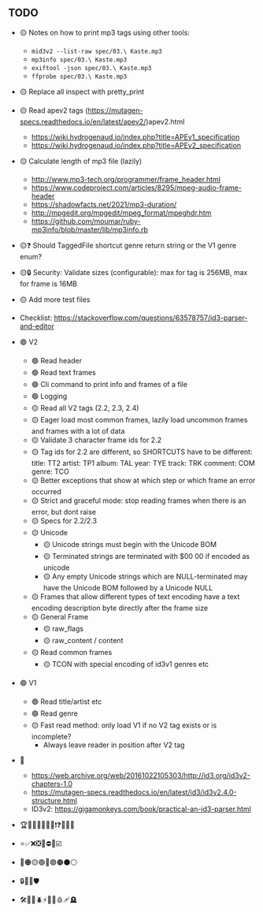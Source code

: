 TODO
----

- 🟡 Notes on how to print mp3 tags using other tools:
  - `mid3v2 --list-raw spec/03.\ Kaste.mp3`
  - `mp3info spec/03.\ Kaste.mp3`
  - `exiftool -json spec/03.\ Kaste.mp3`
  - `ffprobe spec/03.\ Kaste.mp3`

- 🟡 Replace all inspect with pretty_print
- 🟡 Read apev2 tags (https://mutagen-specs.readthedocs.io/en/latest/apev2/)apev2.html
  - https://wiki.hydrogenaud.io/index.php?title=APEv1_specification
  - https://wiki.hydrogenaud.io/index.php?title=APEv2_specification
- 🟡 Calculate length of mp3 file (lazily)
  - http://www.mp3-tech.org/programmer/frame_header.html
  - https://www.codeproject.com/articles/8295/mpeg-audio-frame-header
  - https://shadowfacts.net/2021/mp3-duration/
  - http://mpgedit.org/mpgedit/mpeg_format/mpeghdr.htm
  - https://github.com/moumar/ruby-mp3info/blob/master/lib/mp3info.rb
- 🟡❓ Should TaggedFile shortcut genre return string or the V1 genre enum?
- 🟡🔒 Security: Validate sizes (configurable): max for tag is 256MB, max for frame is 16MB
- 🟡 Add more test files
- Checklist: https://stackoverflow.com/questions/63578757/id3-parser-and-editor

- 🟣 V2
  - 🟢 Read header
  - 🟢 Read text frames
  - 🟢 Cli command to print info and frames of a file
  - 🟢 Logging
  - 🟡 Read all V2 tags (2.2, 2.3, 2.4)
  - 🟡 Eager load most common frames, lazily load uncommon frames and frames with a lot of data
  - 🟡 Validate 3 character frame ids for 2.2
  - 🟡 Tag ids for 2.2 are different, so SHORTCUTS have to be different:
    title: TT2
    artist: TP1
    album: TAL
    year: TYE
    track: TRK
    comment: COM
    genre: TCO
  - 🟡 Better exceptions that show at which step or which frame an error occurred
  - 🟡 Strict and graceful mode: stop reading frames when there is an error, but dont raise
  - 🟡 Specs for 2.2/2.3
  - 🟡 Unicode
    - 🟡 Unicode strings must begin with the Unicode BOM
    - 🟡 Terminated strings are terminated with $00 00 if encoded as unicode
    - 🟡 Any empty Unicode strings which are NULL-terminated may have the Unicode BOM followed by a Unicode NULL
  - 🟡 Frames that allow different types of text encoding have a text encoding description byte directly after the frame size
  - 🟡 General Frame
    - 🟡 raw_flags
    - 🟡 raw_content / content
  - 🟡 Read common frames
    - 🟡 TCON with special encoding of id3v1 genres etc

- 🟣 V1
  - 🟢 Read title/artist etc
  - 🟢 Read genre
  - 🟡 Fast read method: only load V1 if no V2 tag exists or is incomplete?
    - Always leave reader in position after V2 tag

- 🧠
  - https://web.archive.org/web/20161022105303/http://id3.org/id3v2-chapters-1.0
  - https://mutagen-specs.readthedocs.io/en/latest/id3/id3v2.4.0-structure.html
  - ID3v2: https://gigamonkeys.com/book/practical-an-id3-parser.html

- 🏆🔔🚨🛑📌📍📂❗❓🚩💬🧠
- ⭐✅❌❎🔲⛔🚫☑️
- 🔴🟠🟡🟢🔵🟣🟤⚫⚪
- 🔒🔐🔑🛡
- 🛠🔧🐢🪲⚡💥🔥🩸🩹🪦

